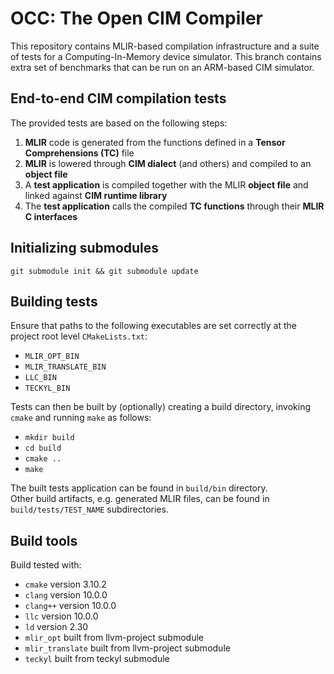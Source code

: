# OCC: The Open CIM Compiler

This repository contains MLIR-based compilation infrastructure and a suite of tests for a Computing-In-Memory device simulator.
This branch contains extra set of benchmarks that can be run on an ARM-based CIM simulator.

## End-to-end CIM compilation tests

The provided tests are based on the following steps:

1. **MLIR** code is generated from the functions defined in a **Tensor Comprehensions (TC)** file
2. **MLIR** is lowered through **CIM dialect** (and others) and compiled to an **object file**
3. A **test application** is compiled together with the MLIR **object file** and linked against **CIM runtime library**
4. The **test application** calls the compiled **TC functions** through their **MLIR C interfaces**

## Initializing submodules
```
git submodule init && git submodule update
```

## Building tests
Ensure that paths to the following executables are set correctly at the project root level ``CMakeLists.txt``:
* ``MLIR_OPT_BIN``
* ``MLIR_TRANSLATE_BIN``
* ``LLC_BIN``
* ``TECKYL_BIN``

Tests can then be built by (optionally) creating a build directory, invoking ``cmake`` and running ``make`` as follows:
* ``mkdir build``
* ``cd build``
* ``cmake ..``
* ``make``

The built tests application can be found in ``build/bin`` directory.<br/>
Other build artifacts, e.g. generated MLIR files, can be found in ``build/tests/TEST_NAME`` subdirectories.

## Build tools
Build tested with:
* ``cmake`` version 3.10.2
* ``clang`` version 10.0.0
* ``clang++`` version 10.0.0
* ``llc`` version 10.0.0
* ``ld`` version 2.30
* ``mlir_opt`` built from llvm-project submodule
* ``mlir_translate`` built from llvm-project submodule
* ``teckyl`` built from teckyl submodule

